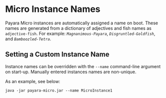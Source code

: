# Micro Instance Names
Payara Micro instances are automatically assigned a name on boot. These names are generated from a dictionary of adjectives and fish names as `adjective-fish`. For example: _`Magnanimous-Payara`_, _`Disgruntled-Goldfish`_, and _`Bamboozled-Tetra`_.

## Setting a Custom Instance Name
Instance names can be overridden with the `--name` command-line argument on start-up. Manually entered instances names are non-unique.

As an example, see below:
```Shell
java -jar payara-micro.jar --name MicroInstance1
```

